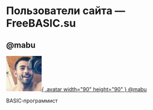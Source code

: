 ﻿# Пользователи сайта — FreeBASIC.su

## \@mabu

[ ![Аватар пользователя](/avatars/mabu.90x90.png){ .avatar width="90" height="90" } \@mabu](/users/mabu/)

BASIC‐программист
